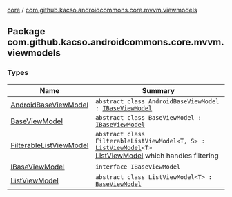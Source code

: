 [core](../index.md) / [com.github.kacso.androidcommons.core.mvvm.viewmodels](.)

## Package com.github.kacso.androidcommons.core.mvvm.viewmodels

### Types

| Name | Summary |
|---|---|
| [AndroidBaseViewModel](-android-base-view-model/index.md) | `abstract class AndroidBaseViewModel : `[`IBaseViewModel`](-i-base-view-model/index.md) |
| [BaseViewModel](-base-view-model/index.md) | `abstract class BaseViewModel : `[`IBaseViewModel`](-i-base-view-model/index.md) |
| [FilterableListViewModel](-filterable-list-view-model/index.md) | `abstract class FilterableListViewModel<T, S> : `[`ListViewModel`](-list-view-model/index.md)`<T>`<br>[ListViewModel](-list-view-model/index.md) which handles filtering |
| [IBaseViewModel](-i-base-view-model/index.md) | `interface IBaseViewModel` |
| [ListViewModel](-list-view-model/index.md) | `abstract class ListViewModel<T> : `[`BaseViewModel`](-base-view-model/index.md) |
